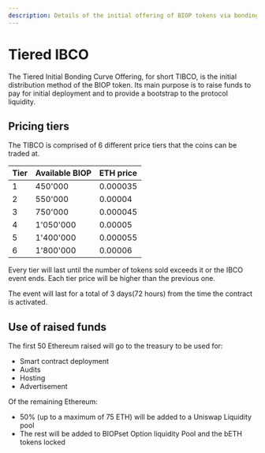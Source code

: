 ```yaml
---
description: Details of the initial offering of BIOP tokens via bonding curve.
---
```


# Tiered IBCO

The Tiered Initial Bonding Curve Offering, for short TIBCO, is the initial distribution method of the BIOP token. Its main purpose is to raise funds to pay for initial deployment and to provide a bootstrap to the protocol liquidity.

## Pricing tiers

The TIBCO is comprised of 6 different price tiers that the coins can be traded at.

| Tier | Available BIOP | ETH price |
| :--- | :--- | :--- |
| 1 | 450'000 | 0.000035 |
| 2 | 550'000 | 0.00004 |
| 3 | 750'000 | 0.000045 |
| 4 | 1'050'000 | 0.00005 |
| 5 | 1'400'000 | 0.000055 |
| 6 | 1'800'000 | 0.00006 |

Every tier will last until the number of tokens sold exceeds it or the IBCO event ends. Each tier price will be higher than the previous one.

The event will last for a total of 3 days\(72 hours\) from the time the contract is activated.

## Use of raised funds

The first 50 Ethereum raised will go to the treasury to be used for:

* Smart contract deployment
* Audits
* Hosting
* Advertisement

Of the remaining Ethereum:

* 50% \(up to a maximum of 75 ETH\) will be added to a Uniswap Liquidity pool
* The rest will be added to BIOPset Option liquidity Pool and the bETH tokens locked


